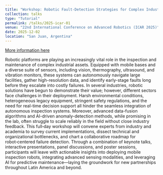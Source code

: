 ```yaml
---
title: "Workshop: Robotic Fault-Detection Strategies for Complex Industrial Contexts"
collection: talks
type: "Tutorial"
permalink: /talks/2025-icar-01
venue: "22nd International Conference on Advanced Robotics (ICAR 2025)"
date: 2025-12-02
location: "San Juan, Argentina"
---
```


[More information here](https://icar2025.inaut.unsj.edu.ar/index.php)

Robotic platforms are playing an increasingly vital role in the inspection and maintenance of complex industrial assets. Equipped with mobile bases and a diverse suite of sensors, including vision, thermography, ultrasound, and vibration monitors, these systems can autonomously navigate large facilities, gather high-resolution data, and identify early-stage faults long before they escalate into costly failures. In several industries, robotic solutions have begun to demonstrate their value; however, different sectors face challenges in their deployment. Harsh environmental conditions, heterogeneous legacy equipment, stringent safety regulations, and the need for real-time decision support all hinder the seamless integration of autonomous inspection systems. Moreover, advanced data-fusion algorithms and AI-driven anomaly-detection methods, while promising in the lab, often struggle to scale reliably in the field without close industry feedback. This full‑day workshop will convene experts from industry and academia to survey current implementations, dissect technical and organizational bottlenecks, and chart a collaborative roadmap for robot‑centered failure detection. Through a combination of keynote talks, interactive presentations, panel discussions, and poster sessions, participants will leave with actionable insights into deploying mobile inspection robots, integrating advanced sensing modalities, and leveraging AI for predictive maintenance—laying the groundwork for new partnerships throughout Latin America and beyond.
